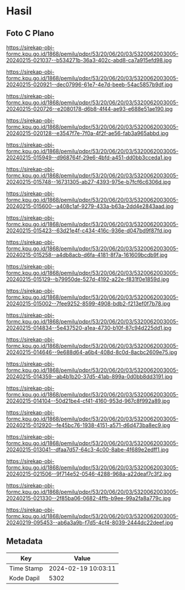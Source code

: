 # Hasil

## Foto C Plano

https://sirekap-obj-formc.kpu.go.id/1868/pemilu/pdpr/53/20/06/20/03/5320062003005-20240215-021037--b534271b-36a3-402c-abd8-ca7a915efd98.jpg

https://sirekap-obj-formc.kpu.go.id/1868/pemilu/pdpr/53/20/06/20/03/5320062003005-20240215-020921--dec07996-61e7-4e7d-beeb-54ac5857b9df.jpg

https://sirekap-obj-formc.kpu.go.id/1868/pemilu/pdpr/53/20/06/20/03/5320062003005-20240215-020726--e2080178-d6b8-4f44-ae93-e688e51ae190.jpg

https://sirekap-obj-formc.kpu.go.id/1868/pemilu/pdpr/53/20/06/20/03/5320062003005-20240215-020128--e3547f7e-7f0a-4f2f-ae56-fab3a965abbd.jpg

https://sirekap-obj-formc.kpu.go.id/1868/pemilu/pdpr/53/20/06/20/03/5320062003005-20240215-015949--d968764f-29e6-4bfd-a451-dd0bb3cceda1.jpg

https://sirekap-obj-formc.kpu.go.id/1868/pemilu/pdpr/53/20/06/20/03/5320062003005-20240215-015748--16731305-ab27-4393-975e-b7fcf6c6306d.jpg

https://sirekap-obj-formc.kpu.go.id/1868/pemilu/pdpr/53/20/06/20/03/5320062003005-20240215-015600--a408c1af-9279-433a-b63a-2dd4e2843aad.jpg

https://sirekap-obj-formc.kpu.go.id/1868/pemilu/pdpr/53/20/06/20/03/5320062003005-20240215-015423--63d21e4f-c434-416c-936e-d047bd9f87fd.jpg

https://sirekap-obj-formc.kpu.go.id/1868/pemilu/pdpr/53/20/06/20/03/5320062003005-20240215-015258--a4db8acb-d6fa-4181-8f7a-161609bcdb9f.jpg

https://sirekap-obj-formc.kpu.go.id/1868/pemilu/pdpr/53/20/06/20/03/5320062003005-20240215-015129--b79950de-527d-4192-a22e-f831f0e1859d.jpg

https://sirekap-obj-formc.kpu.go.id/1868/pemilu/pdpr/53/20/06/20/03/5320062003005-20240215-015002--7fee9252-8599-4908-bdb2-f213ef0f7b78.jpg

https://sirekap-obj-formc.kpu.go.id/1868/pemilu/pdpr/53/20/06/20/03/5320062003005-20240215-014834--5e437520-a1ea-4730-b10f-87c94d225dd1.jpg

https://sirekap-obj-formc.kpu.go.id/1868/pemilu/pdpr/53/20/06/20/03/5320062003005-20240215-014646--9e688d64-a6b4-408d-8c0d-8acbc2609e75.jpg

https://sirekap-obj-formc.kpu.go.id/1868/pemilu/pdpr/53/20/06/20/03/5320062003005-20240215-014359--ab4b1b20-37d5-41ab-899a-0d0bb8dd3191.jpg

https://sirekap-obj-formc.kpu.go.id/1868/pemilu/pdpr/53/20/06/20/03/5320062003005-20240215-014104--50d21be4-cf41-4160-953d-967c8f992a89.jpg

https://sirekap-obj-formc.kpu.go.id/1868/pemilu/pdpr/53/20/06/20/03/5320062003005-20240215-012920--fe45bc76-1938-4151-a571-d6d473ba8ec9.jpg

https://sirekap-obj-formc.kpu.go.id/1868/pemilu/pdpr/53/20/06/20/03/5320062003005-20240215-013041--dfaa7d57-64c3-4c00-8abe-4f689e2edff1.jpg

https://sirekap-obj-formc.kpu.go.id/1868/pemilu/pdpr/53/20/06/20/03/5320062003005-20240215-021506--9f714e52-0546-4288-968a-a22deaf7c3f2.jpg

https://sirekap-obj-formc.kpu.go.id/1868/pemilu/pdpr/53/20/06/20/03/5320062003005-20240215-021330--2f85ba06-0682-4ffb-b9ee-99a2fa8a779c.jpg

https://sirekap-obj-formc.kpu.go.id/1868/pemilu/pdpr/53/20/06/20/03/5320062003005-20240219-095453--ab6a3a9b-f7d5-4cf4-8039-2444dc22deef.jpg


## Metadata

| Key        | Value               |
| ---------- | ------------------- |
| Time Stamp | 2024-02-19 10:03:11 |
| Kode Dapil | 5302                |



